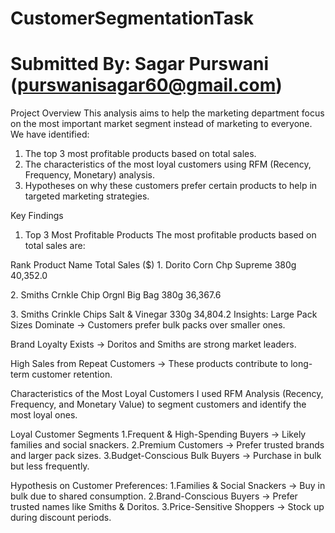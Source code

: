 # CustomerSegmentationTask
# Submitted By: Sagar Purswani (purswanisagar60@gmail.com)

Project Overview
This analysis aims to help the marketing department focus on the most important market segment instead of marketing to everyone. We have identified:

1. The top 3 most profitable products based on total sales.
2. The characteristics of the most loyal customers using RFM (Recency, Frequency, Monetary) analysis.
3. Hypotheses on why these customers prefer certain products to help in targeted marketing strategies.

Key Findings
1. Top 3 Most Profitable Products
The most profitable products based on total sales are:

Rank	Product Name	Total Sales ($)
1️. Dorito Corn Chp Supreme 380g	40,352.0

2️. Smiths Crnkle Chip Orgnl Big Bag 380g	36,367.6

3️. Smiths Crinkle Chips Salt & Vinegar 330g	34,804.2
Insights:
Large Pack Sizes Dominate → Customers prefer bulk packs over smaller ones.

Brand Loyalty Exists → Doritos and Smiths are strong market leaders.

High Sales from Repeat Customers → These products contribute to long-term customer retention.

Characteristics of the Most Loyal Customers
I used RFM Analysis (Recency, Frequency, and Monetary Value) to segment customers and identify the most loyal ones.

Loyal Customer Segments
1.Frequent & High-Spending Buyers → Likely families and social snackers.
2.Premium Customers → Prefer trusted brands and larger pack sizes.
3.Budget-Conscious Bulk Buyers → Purchase in bulk but less frequently.

Hypothesis on Customer Preferences:
1.Families & Social Snackers → Buy in bulk due to shared consumption.
2.Brand-Conscious Buyers → Prefer trusted names like Smiths & Doritos.
3.Price-Sensitive Shoppers → Stock up during discount periods.
